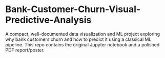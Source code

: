 # Bank-Customer-Churn-Visual-Predictive-Analysis
A compact, well-documented data visualization and ML project exploring why bank customers churn and how to predict it using a classical ML pipeline. This repo contains the original Jupyter notebook and a polished PDF report/poster.
